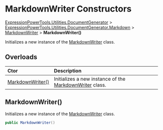 ﻿# MarkdownWriter Constructors

[ExpressionPowerTools.Utilities.DocumentGenerator](ExpressionPowerTools.Utilities.DocumentGenerator.a.md) > [ExpressionPowerTools.Utilities.DocumentGenerator.Markdown](ExpressionPowerTools.Utilities.DocumentGenerator.Markdown.n.md) > [MarkdownWriter](ExpressionPowerTools.Utilities.DocumentGenerator.Markdown.MarkdownWriter.cs.md) > **MarkdownWriter()**

Initializes a new instance of the  [MarkdownWriter](ExpressionPowerTools.Utilities.DocumentGenerator.Markdown.MarkdownWriter.cs.md)  class.

## Overloads

| Ctor | Description |
| :-- | :-- |
| [MarkdownWriter()](#ctor-0) | Initializes a new instance of the  [MarkdownWriter](ExpressionPowerTools.Utilities.DocumentGenerator.Markdown.MarkdownWriter.cs.md)  class. |

<a name="#ctor-0"></a>
## MarkdownWriter()

Initializes a new instance of the  [MarkdownWriter](ExpressionPowerTools.Utilities.DocumentGenerator.Markdown.MarkdownWriter.cs.md)  class.

```csharp
public MarkdownWriter()
```


